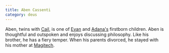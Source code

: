 ```yaml
---
title: Aben Cassenti
category: deus
---
```

Aben, twins with [Cail](npc-cail), is one of [Evan](npc-evan) and [Adana's](npc-adana) firstborn children. Aben is thoughtful and outspoken and enjoys discussing philosophy. Like his brother, he has a fiery temper. When his parents divorced, he stayed with his mother at [Magitech](org-magitech).
